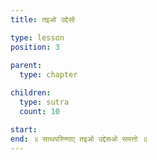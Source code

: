 ```yaml
---
title: तइओ उद्देसो

type: lesson
position: 3
  
parent:
  type: chapter

children:
  type: sutra
  count: 10

start: 
end: ॥ सत्थपरिण्णाए तइओ उद्देसओ समत्तो ॥ 
---
```


